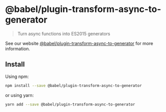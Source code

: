 # @babel/plugin-transform-async-to-generator

> Turn async functions into ES2015 generators

See our website [@babel/plugin-transform-async-to-generator](https://new.babeljs.io/docs/en/next/babel-plugin-transform-async-to-generator.html) for more information.

## Install

Using npm:

```sh
npm install --save @babel/plugin-transform-async-to-generator
```

or using yarn:

```sh
yarn add --save @babel/plugin-transform-async-to-generator
```
